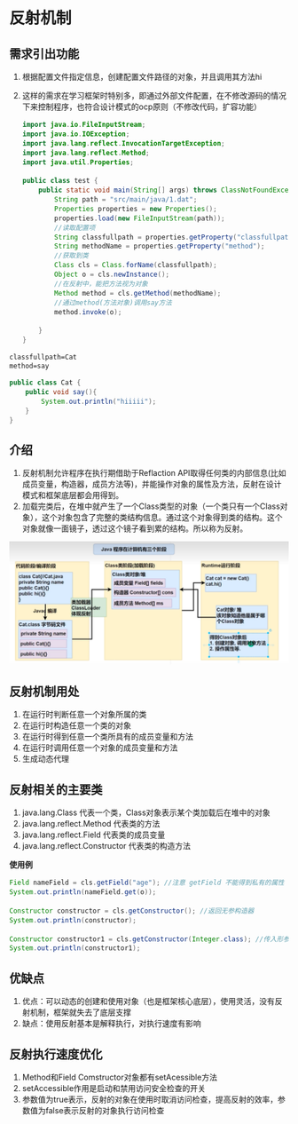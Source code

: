 # 反射机制

## 需求引出功能

1. 根据配置文件指定信息，创建配置文件路径的对象，并且调用其方法hi

2. 这样的需求在学习框架时特别多，即通过外部文件配置，在不修改源码的情况下来控制程序，也符合设计模式的ocp原则（不修改代码，扩容功能）

   

   ```java
   import java.io.FileInputStream;
   import java.io.IOException;
   import java.lang.reflect.InvocationTargetException;
   import java.lang.reflect.Method;
   import java.util.Properties;
   
   public class test {
       public static void main(String[] args) throws ClassNotFoundException, InstantiationException, IllegalAccessException, IOException, NoSuchMethodException, InvocationTargetException {
           String path = "src/main/java/1.dat";
           Properties properties = new Properties();
           properties.load(new FileInputStream(path));
           //读取配置项
           String classfullpath = properties.getProperty("classfullpath");
           String methodName = properties.getProperty("method");
           //获取到类
           Class cls = Class.forName(classfullpath);
           Object o = cls.newInstance();
           //在反射中，能把方法视为对象
           Method method = cls.getMethod(methodName);
           //通过method(方法对象)调用say方法
           method.invoke(o);
   
       }
   }
   ```

```
classfullpath=Cat
method=say
```

```JAVA
public class Cat {
    public void say(){
        System.out.println("hiiiii");
    }
}
```



## 介绍

1. 反射机制允许程序在执行期借助于Reflaction API取得任何类的内部信息(比如成员变量，构造器，成员方法等)，并能操作对象的属性及方法，反射在设计模式和框架底层都会用得到。
2. 加载完类后，在堆中就产生了一个Class类型的对象（一个类只有一个Class对象），这个对象包含了完整的类结构信息。通过这个对象得到类的结构。这个对象就像一面镜子，透过这个镜子看到累的结构。所以称为反射。

![image-20220919144049216](picture/image-20220919144049216.png)



## 反射机制用处

1. 在运行时判断任意一个对象所属的类
2. 在运行时构造任意一个类的对象
3. 在运行时得到任意一个类所具有的成员变量和方法
4. 在运行时调用任意一个对象的成员变量和方法
5. 生成动态代理



## 反射相关的主要类

1. java.lang.Class 代表一个类，Class对象表示某个类加载后在堆中的对象
2. java.lang.reflect.Method 代表类的方法
3. java.lang.reflect.Field 代表类的成员变量
4. java.lang.reflect.Constructor 代表类的构造方法



**使用例**

```java
Field nameField = cls.getField("age"); //注意 getField 不能得到私有的属性
System.out.println(nameField.get(o));

Constructor constructor = cls.getConstructor(); //返回无参构造器
System.out.println(constructor);

Constructor constructor1 = cls.getConstructor(Integer.class); //传入形参的class对象,返回有参构造器
System.out.println(constructor1);
```

## 

## 优缺点

1. 优点：可以动态的创建和使用对象（也是框架核心底层），使用灵活，没有反射机制，框架就失去了底层支撑
2. 缺点：使用反射基本是解释执行，对执行速度有影响



## 反射执行速度优化

1. Method和Field Comstructor对象都有setAcessible方法
2. setAccessible作用是启动和禁用访问安全检查的开关
3. 参数值为true表示，反射的对象在使用时取消访问检查，提高反射的效率，参数值为false表示反射的对象执行访问检查

